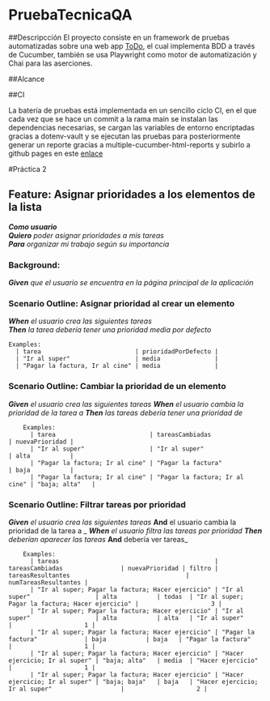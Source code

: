 # PruebaTecnicaQA


##Descripcción
El proyecto consiste en un framework de pruebas automatizadas sobre una web app [ToDo](https://todomvc.com/examples/vue/),
el cual implementa BDD a través de Cucumber, también se usa Playwright como motor de automatización y Chai para las aserciones. 

##Alcance


##CI

La batería de pruebas está implementada en un sencillo ciclo CI, en el que cada vez que se hace un commit a la rama main
se instalan las dependencias necesarias, se cargan las variables de entorno encriptadas gracias a dotenv-vault y se ejecutan 
las pruebas para posteriormente generar un reporte gracias a multiple-cucumber-html-reports y subirlo a github pages en este [enlace](https://xn0-mm.github.io/pruebaTecnicaQA/)



#Práctica 2

## Feature: Asignar prioridades a los elementos de la lista
_**Como usuario**_  
_**Quiero** poder asignar prioridades a mis tareas_  
_**Para** organizar mi trabajo según su importancia_

### Background:
_**Given** que el usuario se encuentra en la página principal de la aplicación_

### Scenario Outline: Asignar prioridad al crear un elemento
_**When** el usuario crea las siguientes tareas <tareas>_  
_**Then** la tarea debería tener una prioridad media por defecto_

```plaintext
Examples: 
  | tarea                          | prioridadPorDefecto |
  | "Ir al super"                  | media               |
  | "Pagar la factura, Ir al cine" | media               |
```
### Scenario Outline: Cambiar la prioridad de un elemento
_**Given** el usuario crea las siguientes tareas <tareas>_
_**When** el usuario cambia la prioridad de la tarea <tareasCambiadas> a <nuevaPrioridad>_
_**Then** las tareas <tarea> debería tener una prioridad de <nuevaPrioridad>_

```plaintext
    Examples: 
      | tarea                          | tareasCambiadas                | nuevaPrioridad |
      | "Ir al super"                  | "Ir al super"                  | alta           |
      | "Pagar la factura; Ir al cine" | "Pagar la factura"             | baja           |
      | "Pagar la factura; Ir al cine" | "Pagar la factura; Ir al cine" | "baja; alta"   |
```
### Scenario Outline: Filtrar tareas por prioridad
_**Given** el usuario crea las siguientes tareas <tareas>_
 **And** el usuario cambia la prioridad de la tarea <tareasCambiadas> a <nuevaPrioridad>_
_**When** el usuario filtra las tareas por prioridad <filtro>_
_**Then** deberían aparecer las tareas <tareasResultantes>_
**And** debería ver <numTareasResultantes> tareas_

```plaintext
    Examples: 
      | tareas                                           | tareasCambiadas                | nuevaPrioridad | filtro | tareasResultantes                                | numTareasResultantes |
      | "Ir al super; Pagar la factura; Hacer ejercicio" | "Ir al super"                  | alta           | todas  | "Ir al super; Pagar la factura; Hacer ejercicio" |                    3 |
      | "Ir al super; Pagar la factura; Hacer ejercicio" | "Ir al super"                  | alta           | alta   | "Ir al super"                                    |                    1 |
      | "Ir al super; Pagar la factura; Hacer ejercicio" | "Pagar la factura"             | baja           | baja   | "Pagar la factura"                               |                    1 |
      | "Ir al super; Pagar la factura; Hacer ejercicio" | "Hacer ejercicio; Ir al super" | "baja; alta"   | media  | "Hacer ejercicio"                                |                    1 |
      | "Ir al super; Pagar la factura; Hacer ejercicio" | "Hacer ejercicio; Ir al super" | "baja; baja"   | baja   | "Hacer ejercicio; Ir al super"                   |                    2 |
```
  
